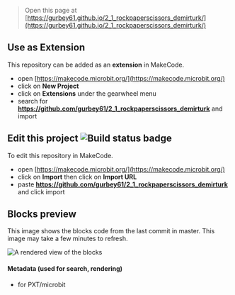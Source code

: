 
> Open this page at [https://gurbey61.github.io/2_1_rockpaperscissors_demirturk/](https://gurbey61.github.io/2_1_rockpaperscissors_demirturk/)

## Use as Extension

This repository can be added as an **extension** in MakeCode.

* open [https://makecode.microbit.org/](https://makecode.microbit.org/)
* click on **New Project**
* click on **Extensions** under the gearwheel menu
* search for **https://github.com/gurbey61/2_1_rockpaperscissors_demirturk** and import

## Edit this project ![Build status badge](https://github.com/gurbey61/2_1_rockpaperscissors_demirturk/workflows/MakeCode/badge.svg)

To edit this repository in MakeCode.

* open [https://makecode.microbit.org/](https://makecode.microbit.org/)
* click on **Import** then click on **Import URL**
* paste **https://github.com/gurbey61/2_1_rockpaperscissors_demirturk** and click import

## Blocks preview

This image shows the blocks code from the last commit in master.
This image may take a few minutes to refresh.

![A rendered view of the blocks](https://github.com/gurbey61/2_1_rockpaperscissors_demirturk/raw/master/.github/makecode/blocks.png)

#### Metadata (used for search, rendering)

* for PXT/microbit
<script src="https://makecode.com/gh-pages-embed.js"></script><script>makeCodeRender("{{ site.makecode.home_url }}", "{{ site.github.owner_name }}/{{ site.github.repository_name }}");</script>
